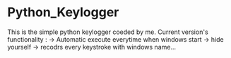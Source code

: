 Python_Keylogger
================

This is the simple python keylogger coeded by me. Current version's functionality : -> Automatic execute everytime when windows start -> hide yourself -> recodrs every keystroke with windows name...
